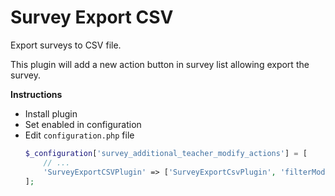 # Survey Export CSV

Export surveys to CSV file.

This plugin will add a new action button in survey list allowing export the survey.

**Instructions**

- Install plugin
- Set enabled in configuration
- Edit `configuration.php` file
  ```php
  $_configuration['survey_additional_teacher_modify_actions'] = [
      // ...
      'SurveyExportCSVPlugin' => ['SurveyExportCsvPlugin', 'filterModify'],
  ];
  ```
